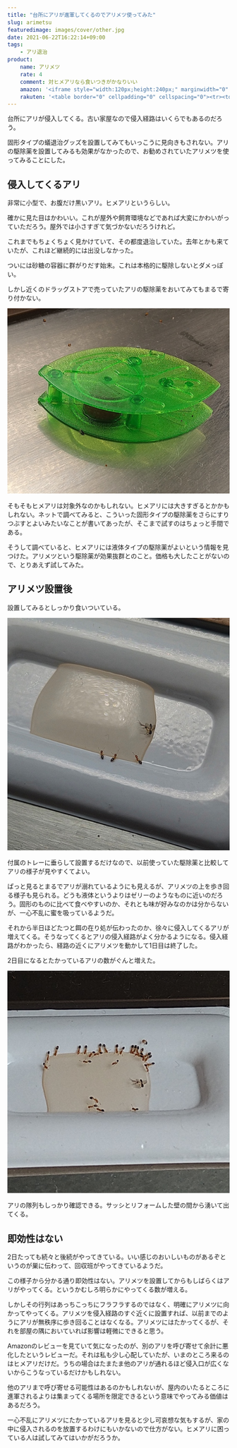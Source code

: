 ```yaml
---
title: "台所にアリが進軍してくるのでアリメツ使ってみた"
slug: arimetsu
featuredimage: images/cover/other.jpg
date: 2021-06-22T16:22:14+09:00
tags:
    - アリ退治
product:
    name: アリメツ
    rate: 4
    comment: 対ヒメアリなら食いつきがかなりいい
    amazon: '<iframe style="width:120px;height:240px;" marginwidth="0" marginheight="0" scrolling="no" frameborder="0" src="//rcm-fe.amazon-adsystem.com/e/cm?lt1=_blank&bc1=000000&IS2=1&bg1=FFFFFF&fc1=000000&lc1=0000FF&t=illusionspace-22&language=ja_JP&o=9&p=8&l=as4&m=amazon&f=ifr&ref=as_ss_li_til&asins=B0052SMUOO&linkId=a2035d205897f70c0a1ca508dff36619"></iframe>'
    rakuten: '<table border="0" cellpadding="0" cellspacing="0"><tr><td><div style="border:1px solid #95a5a6;border-radius:.75rem;background-color:#FFFFFF;width:504px;margin:0px;padding:5px;text-align:center;overflow:hidden;"><table><tr><td style="width:240px"><a href="https://hb.afl.rakuten.co.jp/ichiba/208c63fc.93dafcce.208c63fd.bbfbe49d/?pc=https%3A%2F%2Fitem.rakuten.co.jp%2Fhmktools%2F20190001663%2F&link_type=picttext&ut=eyJwYWdlIjoiaXRlbSIsInR5cGUiOiJwaWN0dGV4dCIsInNpemUiOiIyNDB4MjQwIiwibmFtIjoxLCJuYW1wIjoicmlnaHQiLCJjb20iOjEsImNvbXAiOiJkb3duIiwicHJpY2UiOjEsImJvciI6MSwiY29sIjoxLCJiYnRuIjoxLCJwcm9kIjowLCJhbXAiOmZhbHNlfQ%3D%3D" target="_blank" rel="nofollow sponsored noopener" style="word-wrap:break-word;"  ><img src="https://hbb.afl.rakuten.co.jp/hgb/208c63fc.93dafcce.208c63fd.bbfbe49d/?me_id=1397641&item_id=10000060&pc=https%3A%2F%2Fthumbnail.image.rakuten.co.jp%2F%400_mall%2Fhmktools%2Fcabinet%2Fgardening%2F08042877%2Fimgrc0084819039.jpg%3F_ex%3D240x240&s=240x240&t=picttext" border="0" style="margin:2px" alt="[商品価格に関しましては、リンクが作成された時点と現時点で情報が変更されている場合がございます。]" title="[商品価格に関しましては、リンクが作成された時点と現時点で情報が変更されている場合がございます。]"></a></td><td style="vertical-align:top;width:248px;"><p style="font-size:12px;line-height:1.4em;text-align:left;margin:0px;padding:2px 6px;word-wrap:break-word"><a href="https://hb.afl.rakuten.co.jp/ichiba/208c63fc.93dafcce.208c63fd.bbfbe49d/?pc=https%3A%2F%2Fitem.rakuten.co.jp%2Fhmktools%2F20190001663%2F&link_type=picttext&ut=eyJwYWdlIjoiaXRlbSIsInR5cGUiOiJwaWN0dGV4dCIsInNpemUiOiIyNDB4MjQwIiwibmFtIjoxLCJuYW1wIjoicmlnaHQiLCJjb20iOjEsImNvbXAiOiJkb3duIiwicHJpY2UiOjEsImJvciI6MSwiY29sIjoxLCJiYnRuIjoxLCJwcm9kIjowLCJhbXAiOmZhbHNlfQ%3D%3D" target="_blank" rel="nofollow sponsored noopener" style="word-wrap:break-word;"  >アリメツ皿付き 55g ＜メール便送料無料＞　蟻退治　アリ対策</a><br><span >価格：610円（税込、送料無料)</span> <span style="color:#BBB">(2021/6/22時点)</span></p><div style="margin:10px;"><a href="https://hb.afl.rakuten.co.jp/ichiba/208c63fc.93dafcce.208c63fd.bbfbe49d/?pc=https%3A%2F%2Fitem.rakuten.co.jp%2Fhmktools%2F20190001663%2F&link_type=picttext&ut=eyJwYWdlIjoiaXRlbSIsInR5cGUiOiJwaWN0dGV4dCIsInNpemUiOiIyNDB4MjQwIiwibmFtIjoxLCJuYW1wIjoicmlnaHQiLCJjb20iOjEsImNvbXAiOiJkb3duIiwicHJpY2UiOjEsImJvciI6MSwiY29sIjoxLCJiYnRuIjoxLCJwcm9kIjowLCJhbXAiOmZhbHNlfQ%3D%3D" target="_blank" rel="nofollow sponsored noopener" style="word-wrap:break-word;"  ><img src="https://static.affiliate.rakuten.co.jp/makelink/rl.svg" style="float:left;max-height:27px;width:auto;margin-top:0"></a><a href="https://hb.afl.rakuten.co.jp/ichiba/208c63fc.93dafcce.208c63fd.bbfbe49d/?pc=https%3A%2F%2Fitem.rakuten.co.jp%2Fhmktools%2F20190001663%2F%3Fscid%3Daf_pc_bbtn&link_type=picttext&ut=eyJwYWdlIjoiaXRlbSIsInR5cGUiOiJwaWN0dGV4dCIsInNpemUiOiIyNDB4MjQwIiwibmFtIjoxLCJuYW1wIjoicmlnaHQiLCJjb20iOjEsImNvbXAiOiJkb3duIiwicHJpY2UiOjEsImJvciI6MSwiY29sIjoxLCJiYnRuIjoxLCJwcm9kIjowLCJhbXAiOmZhbHNlfQ==" target="_blank" rel="nofollow sponsored noopener" style="word-wrap:break-word;"  ><div style="float:right;width:41%;height:27px;background-color:#bf0000;color:#fff!important;font-size:12px;font-weight:500;line-height:27px;margin-left:1px;padding: 0 12px;border-radius:16px;cursor:pointer;text-align:center;">楽天で購入</div></a></div></td></tr></table></div><br><p style="color:#000000;font-size:12px;line-height:1.4em;margin:5px;word-wrap:break-word"></p></td></tr></table>'
---
```


台所にアリが侵入してくる。古い家屋なので侵入経路はいくらでもあるのだろう。

固形タイプの蟻退治グッズを設置してみてもいっこうに見向きもされない。アリの駆除薬を設置してみるも効果がなかったので、お勧めされていたアリメツを使ってみることにした。

<!--more-->

## 侵入してくるアリ

非常に小型で、お腹だけ黒いアリ。ヒメアリというらしい。

確かに見た目はかわいい。これが屋外や飼育環境などであれば大変にかわいがっていただろう。屋外では小さすぎて気づかないだろうけれど。

これまでもちょくちょく見かけていて、その都度退治していた。去年とかも来ていたが、これほど継続的には出没しなかった。

ついには砂糖の容器に群がりだす始末。これは本格的に駆除しないとダメっぽい。

しかし近くのドラッグストアで売っていたアリの駆除薬をおいてみてもまるで寄り付かない。

![固形タイプの駆除薬を設置してみたが見向きもされない様子](first.jpg)

そもそもヒメアリは対象外なのかもしれない。ヒメアリには大きすぎるとかかもしれない。ネットで調べてみると、こういった固形タイプの駆除薬をさらにすりつぶすとよいみたいなことが書いてあったが、そこまで試すのはちょっと手間である。

そうして調べていると、ヒメアリには液体タイプの駆除薬がよいという情報を見つけた。アリメツという駆除薬が効果抜群とのこと。価格も大したことがないので、とりあえず試してみた。

## アリメツ設置後

設置してみるとしっかり食いついている。

![アリメツを設置して数時間程度](arimetsu.jpg)

付属のトレーに垂らして設置するだけなので、以前使っていた駆除薬と比較してアリの様子が見やすくてよい。

ぱっと見るとまるでアリが溺れているようにも見えるが、アリメツの上を歩き回る様子も見られる。どうも液体というよりはゼリーのようなものに近いのだろう。固形のものに比べて食べやすいのか、それとも味が好みなのかは分からないが、一心不乱に蜜を吸っているようだ。

それから半日ほどたつと餌の在り処が伝わったのか、徐々に侵入してくるアリが増えてくる。そうなってくるとアリの侵入経路がよく分かるようになる。侵入経路がわかったら、経路の近くにアリメツを動かして1日目は終了した。

2日目になるとたかっているアリの数がぐんと増えた。

![2日目の様子](arimetsu_after.jpg)

アリの隊列もしっかり確認できる。サッシとリフォームした壁の間から湧いて出てくる。

## 即効性はない

2日たっても続々と後続がやってきている。いい感じのおいしいものがあるぞというのが巣に伝わって、回収班がやってきているようだ。

この様子から分かる通り即効性はない。アリメツを設置してからもしばらくはアリがやってくる。というかむしろ明らかにやってくる数が増える。

しかしその行列はあっちこっちにフラフラするのではなく、明確にアリメツに向かってやってくる。アリメツを侵入経路のすぐ近くに設置すれば、以前までのようにアリが無秩序に歩き回ることはなくなる。アリメツにはたかってくるが、それを部屋の隅においていれば影響は軽微にできると思う。

Amazonのレビューを見ていて気になったのが、別のアリを呼び寄せて余計に悪化したというレビューだ。それは私も少し心配していたが、いまのところ来るのはヒメアリだけだ。うちの場合はたまたま他のアリが通れるほど侵入口が広くないからこうなっているだけかもしれない。

他のアリまで呼び寄せる可能性はあるのかもしれないが、屋内のいたるところに進軍されるよりは集まってくる場所を限定できるという意味でやってみる価値はあるだろう。

一心不乱にアリメツにたかっているアリを見ると少し可哀想な気もするが、家の中に侵入されるのを放置するわけにもいかないので仕方がない。ヒメアリに困っている人は試してみてはいかがだろうか。